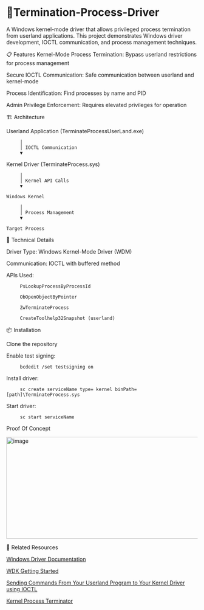 # 🚀Termination-Process-Driver
A Windows kernel-mode driver that allows privileged process termination from userland applications. This project demonstrates Windows driver development, IOCTL communication, and process management techniques.

📋 Features
Kernel-Mode Process Termination: Bypass userland restrictions for process management

Secure IOCTL Communication: Safe communication between userland and kernel-mode

Process Identification: Find processes by name and PID

Admin Privilege Enforcement: Requires elevated privileges for operation

🏗️ Architecture

Userland Application (TerminateProcessUserLand.exe)

         │
         │ IOCTL Communication
         ▼

Kernel Driver (TerminateProcess.sys)

         │
         │ Kernel API Calls
         ▼
    
    Windows Kernel
    
         │
         │ Process Management
         ▼
    
    Target Process

🔧 Technical Details

Driver Type: Windows Kernel-Mode Driver (WDM)

Communication: IOCTL with buffered method

APIs Used:

         PsLookupProcessByProcessId

         ObOpenObjectByPointer

         ZwTerminateProcess

         CreateToolhelp32Snapshot (userland)

📦 Installation

Clone the repository

Enable test signing: 

         bcdedit /set testsigning on

Install driver: 

         sc create serviceName type= kernel binPath= [path]\TerminateProcess.sys

Start driver: 

         sc start serviceName

Proof Of Concept

<img width="1220" height="268" alt="image" src="https://github.com/user-attachments/assets/980670c2-82da-441d-b753-5cd966ad81ba" />


🔗 Related Resources

[Windows Driver Documentation](https://docs.microsoft.com/en-us/windows-hardware/drivers/)

[WDK Getting Started](https://docs.microsoft.com/en-us/windows-hardware/drivers/gettingstarted/)

[Sending Commands From Your Userland Program to Your Kernel Driver using IOCTL](https://www.ired.team/miscellaneous-reversing-forensics/windows-kernel-internals/sending-commands-from-userland-to-your-kernel-driver-using-ioctl)

[Kernel Process Terminator](https://medium.com/@s12deff/kernel-process-terminator-6e2b6794a312)

